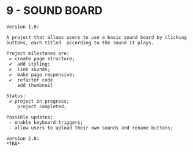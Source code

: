 # 9 - SOUND BOARD

    Version 1.0:

    A project that allows users to use a basic sound board by clicking buttons, each titled  according to the sound it plays.

    Project milestones are:
     ✔ create page structure;
     ✔  add styling;
     ✔  link sounds;
     ✔  make page responsive;
     ✔  refactor code
        add thumbnail

    Status:
     ✔ project in progress;
        project completed;

    Possible updates:
     - enable keyboard triggers;
     - allow users to upload their own sounds and rename buttons;

    Version 2.0:
    *TBA*
